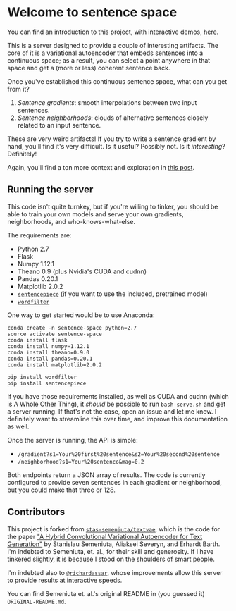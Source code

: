 # Welcome to sentence space

You can find an introduction to this project, with interactive demos, [here](https://www.robinsloan.com/voyages-in-sentence-space).

This is a server designed to provide a couple of interesting artifacts. The core of it is a variational autoencoder that embeds sentences into a continuous space; as a result, you can select a point anywhere in that space and get a (more or less) coherent sentence back.

Once you've established this continuous sentence space, what can you get from it?

1. *Sentence gradients*: smooth interpolations between two input sentences.
2. *Sentence neighborhoods*: clouds of alternative sentences closely related to an input sentence.

These are very weird artifacts! If you try to write a sentence gradient by hand, you'll find it's very difficult. Is it useful? Possibly not. Is it _interesting_? Definitely!

Again, you'll find a ton more context and exploration in [this post](https://www.robinsloan.com/voyages-in-sentence-space).

## Running the server

This code isn't quite turnkey, but if you're willing to tinker, you should be able to train your own models and serve your own gradients, neighborhoods, and who-knows-what-else.

The requirements are:

* Python 2.7
* Flask
* Numpy 1.12.1
* Theano 0.9 (plus Nvidia's CUDA and cudnn)
* Pandas 0.20.1
* Matplotlib 2.0.2
* [`sentencepiece`](https://github.com/google/sentencepiece) (if you want to use the included, pretrained model)
* [`wordfilter`](https://github.com/dariusk/wordfilter)

One way to get started would be to use Anaconda:

```
conda create -n sentence-space python=2.7
source activate sentence-space
conda install flask
conda install numpy=1.12.1
conda install theano=0.9.0
conda install pandas=0.20.1
conda install matplotlib=2.0.2

pip install wordfilter
pip install sentencepiece
```

If you have those requirements installed, as well as CUDA and cudnn (which is A Whole Other Thing), it _should_ be possible to run `bash serve.sh` and get a server running. If that's not the case, open an issue and let me know. I definitely want to streamline this over time, and improve this documentation as well.

Once the server is running, the API is simple:

* `/gradient?s1=Your%20first%20sentence&s2=Your%20second%20sentence`
* `/neighborhood?s1=Your%20sentence&mag=0.2`

Both endpoints return a JSON array of results. The code is currently configured to provide seven sentences in each gradient or neighborhood, but you could make that three or 128.

## Contributors

This project is forked from [`stas-semeniuta/textvae`](https://github.com/stas-semeniuta/textvae), which is the code for the paper ["A Hybrid Convolutional Variational Autoencoder for Text Generation"](https://arxiv.org/abs/1702.02390) by Stanislau Semeniuta, Aliaksei Severyn, and Erhardt Barth. I'm indebted to Semeniuta, et. al., for their skill and generosity. If I have tinkered slightly, it is because I stood on the shoulders of smart people.

I'm indebted also to [`@richardassar`](https://github.com/richardassar), whose improvements allow this server to provide results at interactive speeds.

You can find Semeniuta et. al.'s original README in (you guessed it) `ORIGINAL-README.md`.
